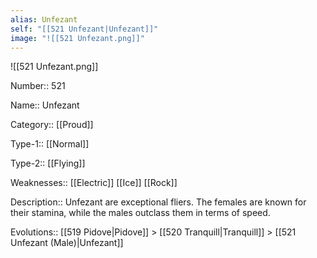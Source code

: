 ```yaml
---
alias: Unfezant
self: "[[521 Unfezant|Unfezant]]"
image: "![[521 Unfezant.png]]"
---
```


![[521 Unfezant.png]]


Number:: 521

Name:: Unfezant

Category:: [[Proud]]

Type-1:: [[Normal]]

Type-2:: [[Flying]]

Weaknesses:: [[Electric]] [[Ice]] [[Rock]]

Description:: Unfezant are exceptional fliers. The females are known for their stamina, while the males outclass them in terms of speed.

Evolutions:: [[519 Pidove|Pidove]] > [[520 Tranquill|Tranquill]] > [[521 Unfezant (Male)|Unfezant]]

